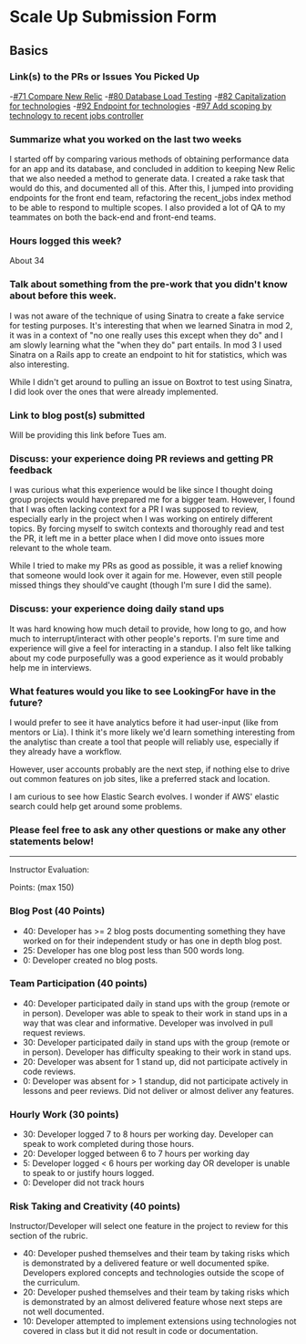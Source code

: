 # Scale Up Submission Form

## Basics

### Link(s) to the PRs or Issues You Picked Up
-[#71 Compare New Relic](https://github.com/LookingForMe/lookingfor/issues/71)
-[#80 Database Load Testing](https://github.com/LookingForMe/lookingfor/pull/80)
-[#82 Capitalization for technologies](https://github.com/LookingForMe/lookingfor/issues/82)
-[#92 Endpoint for technologies](https://github.com/LookingForMe/lookingfor/issues/92)
-[#97 Add scoping by technology to recent jobs controller](https://github.com/LookingForMe/lookingfor/issues/97)

### Summarize what you worked on the last two weeks
I started off by comparing various methods of obtaining performance data for an app and its database, and concluded in addition to keeping New Relic that we also needed a method to generate data. I created a rake task that would do this, and documented all of this. After this, I jumped into providing endpoints for the front end team, refactoring the recent_jobs index method to be able to respond to multiple scopes. I also provided a lot of QA to my teammates on both the back-end and front-end teams.

### Hours logged this week?
About 34

### Talk about something from the pre-work that you didn't know about before this week.
I was not aware of the technique of using Sinatra to create a fake service for testing purposes. It's interesting that when we learned Sinatra in mod 2, it was in a context of "no one really uses this except when they do" and I am slowly learning what the "when they do" part entails. In mod 3 I used Sinatra on a Rails app to create an endpoint to hit for statistics, which was also interesting. 

While I didn't get around to pulling an issue on Boxtrot to test using Sinatra, I did look over the ones that were already implemented.

### Link to blog post(s) submitted
Will be providing this link before Tues am.

### Discuss: your experience doing PR reviews and getting PR feedback
I was curious what this experience would be like since I thought doing group projects would have prepared me for a bigger team. However, I found that I was often lacking context for a PR I was supposed to review, especially early in the project when I was working on entirely different topics. By forcing myself to switch contexts and thoroughly read and test the PR, it left me in a better place when I did move onto issues more relevant to the whole team.

While I tried to make my PRs as good as possible, it was a relief knowing that someone would look over it again for me. However, even still people missed things they should've caught (though I'm sure I did the same).

### Discuss: your experience doing daily stand ups
It was hard knowing how much detail to provide, how long to go, and how much to interrupt/interact with other people's reports. I'm sure time and experience will give a feel for interacting in a standup. I also felt like talking about my code purposefully was a good experience as it would probably help me in interviews.

### What features would you like to see LookingFor have in the future?
I would prefer to see it have analytics before it had user-input (like from mentors or Lia). I think it's more likely we'd learn something interesting from the analytisc than create a tool that people will reliably use, especially if they already have a workflow.

However, user accounts probably are the next step, if nothing else to drive out common features on job sites, like a preferred stack and location. 

I am curious to see how Elastic Search evolves. I wonder if AWS' elastic search could help get around some problems.

### Please feel free to ask any other questions or make any other statements below!

-----

Instructor Evaluation:

Points: (max 150)

### Blog Post (40 Points)  
  * 40: Developer has >= 2 blog posts documenting something they have worked on for their independent study or has one in depth blog post.
  * 25: Developer has one blog post less than 500 words long.
  * 0: Developer created no blog posts.

### Team Participation (40 points)

  * 40: Developer participated daily in stand ups with the group (remote or in person). Developer was able to speak to their work in stand ups in a way that was clear and informative. Developer was involved in pull request reviews.
  * 30: Developer participated daily in stand ups with the group (remote or in person). Developer has difficulty speaking to their work in stand ups.
  * 20: Developer was absent for 1 stand up, did not participate actively in code reviews.
  * 0: Developer was absent for > 1 standup, did not participate actively in lessons and peer reviews. Did not deliver or almost deliver any features.

### Hourly Work (30 points)

  * 30: Developer logged 7 to 8 hours per working day. Developer can speak to work completed during those hours.
  * 20: Developer logged between 6 to 7 hours per working day
  * 5: Developer logged < 6 hours per working day OR developer is unable to speak to or justify hours logged.
  * 0: Developer did not track hours

### Risk Taking and Creativity (40 points)

  Instructor/Developer will select one feature in the project to review for this section of the rubric.

  * 40: Developer pushed themselves and their team by taking risks which is demonstrated by a delivered feature or well documented spike. Developers explored concepts and technologies outside the scope of the curriculum.
  * 20: Developer pushed themselves and their team by taking risks which is demonstrated by an almost delivered feature whose next steps are not well documented.
  * 10: Developer attempted to implement extensions using technologies not covered in class but it did not result in code or documentation.
